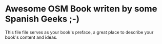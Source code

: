 # Awesome OSM Book writen by some Spanish Geeks ;-)

This file file serves as your book's preface, a great place to describe your book's content and ideas.
